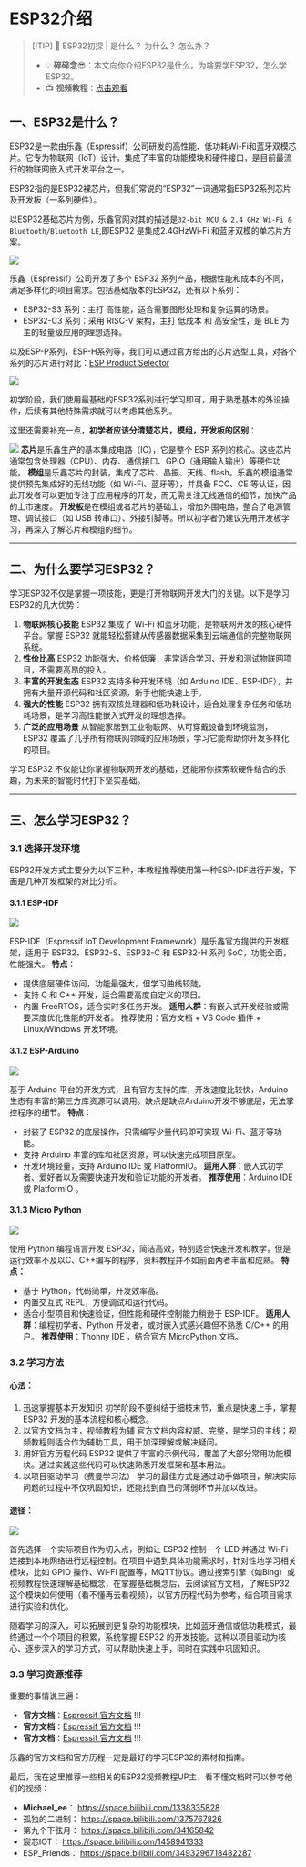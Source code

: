 # ESP32介绍

> [!TIP] 🚀 ESP32初探 | 是什么？ 为什么？ 怎么办？
> - 💡 **碎碎念**😎：本文向你介绍ESP32是什么，为啥要学ESP32，怎么学ESP32。
> - 📺 **视频教程**：[点击观看](https://www.bilibili.com/video/BV1u861YHEso)  


## 一、ESP32是什么？

ESP32是一款由乐鑫（Espressif）公司研发的高性能、低功耗Wi-Fi和蓝牙双模芯片。它专为物联网（IoT）设计，集成了丰富的功能模块和硬件接口，是目前最流行的物联网嵌入式开发平台之一。

ESP32指的是ESP32裸芯片，但我们常说的“ESP32”一词通常指ESP32系列芯片及开发板（一系列硬件）。

以ESP32基础芯片为例，乐鑫官网对其的描述是`32-bit MCU & 2.4 GHz Wi-Fi & Bluetooth/Bluetooth LE`,即ESP32 是集成2.4GHzWi-Fi 和蓝牙双模的单芯片方案。

![](attachments/20250102113713.png)

乐鑫（Espressif）公司开发了多个 ESP32 系列产品，根据性能和成本的不同，满足多样化的项目需求。包括基础版本的ESP32，还有以下系列：

- ESP32-S3 系列：主打 高性能，适合需要图形处理和复杂运算的场景。
- ESP32-C3 系列：采用 RISC-V 架构，主打 低成本 和 高安全性，是 BLE 为主的轻量级应用的理想选择。

以及ESP-P系列，ESP-H系列等，我们可以通过官方给出的芯片选型工具，对各个系列的芯片进行对比：[ESP Product Selector](https://products.espressif.com/#/product-selector?language=zh&names=)

![](attachments/20250102114250.png)

初学阶段，我们使用最基础的ESP32系列进行学习即可，用于熟悉基本的外设操作，后续有其他特殊需求就可以考虑其他系列。

这里还需要补充一点，**初学者应该分清楚芯片，模组，开发板的区别**：

![](attachments/20250102115153.png)
**芯片**是乐鑫生产的基本集成电路（IC），它是整个 ESP 系列的核心。这些芯片通常包含处理器（CPU）、内存、通信接口、GPIO（通用输入输出）等硬件功能。
**模组**是乐鑫芯片的封装，集成了芯片、晶振、天线、flash。乐鑫的模组通常提供预先集成好的无线功能（如 Wi-Fi、蓝牙等），并具备 FCC、CE 等认证，因此开发者可以更加专注于应用程序的开发，而无需关注无线通信的细节，加快产品的上市速度。
**开发板**是在模组或者芯片的基础上，增加外围电路，整合了电源管理、调试接口（如 USB 转串口）、外接引脚等。所以初学者仍建议先用开发板学习，再深入了解芯片和模组的细节。


---

## 二、为什么要学习ESP32？

学习ESP32不仅是掌握一项技能，更是打开物联网开发大门的关键。以下是学习ESP32的几大优势：

1. **物联网核心技能**
   ESP32 集成了 Wi-Fi 和蓝牙功能，是物联网开发的核心硬件平台。掌握 ESP32 就能轻松搭建从传感器数据采集到云端通信的完整物联网系统。
2. **性价比高**
   ESP32 功能强大，价格低廉，非常适合学习、开发和测试物联网项目，不需要高昂的投入。
3. **丰富的开发生态**
   ESP32 支持多种开发环境（如 Arduino IDE、ESP-IDF），并拥有大量开源代码和社区资源，新手也能快速上手。
4. **强大的性能**
   ESP32 拥有双核处理器和低功耗设计，适合处理复杂任务和低功耗场景，是学习高性能嵌入式开发的理想选择。
5. **广泛的应用场景**
   从智能家居到工业物联网、从可穿戴设备到环境监测，ESP32 覆盖了几乎所有物联网领域的应用场景，学习它能帮助你开发多样化的项目。
   
学习 ESP32 不仅能让你掌握物联网开发的基础，还能带你探索软硬件结合的乐趣，为未来的智能时代打下坚实基础。

---

## 三、怎么学习ESP32？


### 3.1 选择开发环境

ESP32开发方式主要分为以下三种，本教程推荐使用第一种ESP-IDF进行开发，下面是几种开发框架的对比分析。
#### 3.1.1 ESP-IDF

![](attachments/1.png)

ESP-IDF（Espressif IoT Development Framework）是乐鑫官方提供的开发框架，适用于 ESP32、ESP32-S、ESP32-C 和 ESP32-H 系列 SoC，功能全面，性能强大。
**特点**：
- 提供底层硬件访问，功能最强大，但学习曲线较陡。
- 支持 C 和 C++ 开发，适合需要高度自定义的项目。
- 内置 FreeRTOS，适合实时多任务开发。
**适用人群**：有嵌入式开发经验或需要深度优化性能的开发者。
推荐使用：官方文档 + VS Code 插件 + Linux/Windows 开发环境。
#### 3.1.2 ESP-Arduino

![](attachments/2.png)

基于 Arduino 平台的开发方式，且有官方支持的库，开发速度比较快，Arduino 生态有丰富的第三方库资源可以调用。缺点是缺点Arduino开发不够底层，无法掌控程序的细节。
**特点**：
- 封装了 ESP32 的底层操作，只需编写少量代码即可实现 Wi-Fi、蓝牙等功能。
- 支持 Arduino 丰富的库和社区资源，可以快速完成项目原型。
- 开发环境轻量，支持 Arduino IDE 或 PlatformIO。
**适用人群**：嵌入式初学者、爱好者以及需要快速开发和验证功能的开发者。
**推荐使用**：Arduino IDE 或 PlatformIO 。

#### 3.1.3 Micro Python

![](attachments/3.png)

使用 Python 编程语言开发 ESP32，简洁高效，特别适合快速开发和教学，但是运行效率不及以C、C++编写的程序，资料教程并不如前面两者丰富和成熟。
**特点：**
- 基于 Python，代码简单，开发效率高。
- 内置交互式 REPL，方便调试和运行代码。
- 适合小型项目和快速验证，但性能和硬件控制能力稍逊于 ESP-IDF。
**适用人群**：编程初学者、Python 开发者，或对嵌入式感兴趣但不熟悉 C/C++ 的用户。
**推荐使用**：Thonny IDE ，结合官方 MicroPython 文档。

### 3.2 学习方法

#### 心法：

1. 迅速掌握基本开发知识
   初学阶段不要纠结于细枝末节，重点是快速上手，掌握 ESP32 开发的基本流程和核心概念。
2. 以官方文档为主，视频教程为辅
   官方文档内容权威、完整，是学习的主线；视频教程则适合作为辅助工具，用于加深理解或解决疑问。
3. 用好官方历程代码
   ESP32 提供了丰富的示例代码，覆盖了大部分常用功能模块。通过实践这些代码可以快速熟悉开发框架和基本用法。
4. 以项目驱动学习（费曼学习法）
   学习的最佳方式是通过动手做项目，解决实际问题的过程中不仅巩固知识，还能找到自己的薄弱环节并加以改进。

#### 途径：

![](attachments/4.png)


首先选择一个实际项目作为切入点，例如让 ESP32 控制一个 LED 并通过 Wi-Fi 连接到本地网络进行远程控制。在项目中遇到具体功能需求时，针对性地学习相关模块，比如 GPIO 操作、Wi-Fi 配置等，MQTT协议。通过搜索引擎（如Bing）或视频教程快速理解基础概念，在掌握基础概念后，去阅读官方文档，了解ESP32这个模块如何使用（看不懂再去看视频），以官方历程代码为参考，结合项目需求进行实验和优化。

随着学习的深入，可以拓展到更复杂的功能模块，比如蓝牙通信或低功耗模式，最终通过一个个项目的积累，系统掌握 ESP32 的开发技能。这种以项目驱动为核心、逐步深入的学习方式，可以帮助快速上手，同时在实践中巩固知识。

### 3.3 学习资源推荐

重要的事情说三遍：

- **官方文档**：[Espressif 官方文档](https://idf.espressif.com/zh-cn/index.html) !!!
- **官方文档**：[Espressif 官方文档](https://idf.espressif.com/zh-cn/index.html) !!!
- **官方文档**：[Espressif 官方文档](https://idf.espressif.com/zh-cn/index.html) !!!

乐鑫的官方文档和官方历程一定是最好的学习ESP32的素材和指南。

最后，我在这里推荐一些相关的ESP32视频教程UP主，看不懂文档时可以参考他们的视频：

- **Michael_ee**： https://space.bilibili.com/1338335828
- 孤独的二进制： https://space.bilibili.com/1375767826
- 第九个下弦月： https://space.bilibili.com/34165842
- 宸芯IOT： https://space.bilibili.com/1458941333
- ESP_Friends： https://space.bilibili.com/3493296718482287
